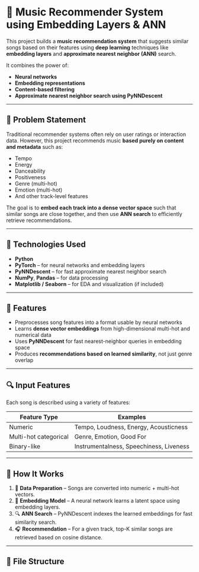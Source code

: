 # 🎵 Music Recommender System using Embedding Layers & ANN

This project builds a **music recommendation system** that suggests similar songs based on their features using **deep learning** techniques like **embedding layers** and **approximate nearest neighbor (ANN)** search.

It combines the power of:
- **Neural networks**
- **Embedding representations**
- **Content-based filtering**
- **Approximate nearest neighbor search using PyNNDescent**

---

## 📌 Problem Statement

Traditional recommender systems often rely on user ratings or interaction data. However, this project recommends music **based purely on content and metadata** such as:

- Tempo
- Energy
- Danceability
- Positiveness
- Genre (multi-hot)
- Emotion (multi-hot)
- And other track-level features

The goal is to **embed each track into a dense vector space** such that similar songs are close together, and then use **ANN search** to efficiently retrieve recommendations.

---

## 🧠 Technologies Used

- **Python**
- **PyTorch** – for neural networks and embedding layers
- **PyNNDescent** – for fast approximate nearest neighbor search
- **NumPy**, **Pandas** – for data processing
- **Matplotlib / Seaborn** – for EDA and visualization (if included)

---

## 🧩 Features

- Preprocesses song features into a format usable by neural networks
- Learns **dense vector embeddings** from high-dimensional multi-hot and numerical data
- Uses **PyNNDescent** for fast nearest-neighbor queries in embedding space
- Produces **recommendations based on learned similarity**, not just genre overlap

---

## 🔍 Input Features

Each song is described using a variety of features:

| Feature Type | Examples |
|--------------|----------|
| Numeric      | Tempo, Loudness, Energy, Acousticness |
| Multi-hot categorical | Genre, Emotion, Good For |
| Binary-like  | Instrumentalness, Speechiness, Liveness |

---

## 🚀 How It Works

1. 🔧 **Data Preparation** – Songs are converted into numeric + multi-hot vectors.
2. 🧠 **Embedding Model** – A neural network learns a latent space using embedding layers.
3. 🔍 **ANN Search** – PyNNDescent indexes the learned embeddings for fast similarity search.
4. 🎧 **Recommendation** – For a given track, top-K similar songs are retrieved based on cosine distance.

---

## 📁 File Structure

